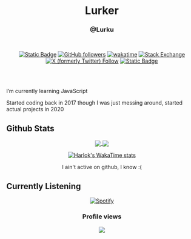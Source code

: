 
<h1 style="text-align: center;">Lurker</h1>

<h3 style="text-align: center;">@Lurku</h3>

<div align="center">
 
 <br>
 
 [![Static Badge](https://img.shields.io/badge/@lurkuu-5865F2?logo=discord&logoColor=white&link=https%3A%2F%2Fdiscordapp.com%2Fusers%2F671761420546867200%2F)](https://discordapp.com/users/671761420546867200/)
 [![GitHub followers](https://img.shields.io/github/followers/Lurku?style=flat&logo=github)](https://github.com/Lurku)
 [![wakatime](https://wakatime.com/badge/user/018d54ff-4507-4151-95a3-a7a9e173fb07.svg)](https://wakatime.com/@018d54ff-4507-4151-95a3-a7a9e173fb07)
 [![Stack Exchange](https://img.shields.io/stackexchange/stackoverflow/r/17017787?style=flat&logo=stackoverflow&color=%23f3812b&link=https%3A%2F%2Fstackoverflow.com%2Fusers%2F17017787%2Flurku%3Ftab%3Dprofile)](https://stackoverflow.com/users/17017787/lurku)
 [![X (formerly Twitter) Follow](https://img.shields.io/twitter/follow/Lurkuu?style=flat&logo=x&label=Lurkuu)](https://twitter.com/Lurkuu)
 [![Static Badge](https://img.shields.io/badge/Website-262626?logo=oracle&link=https%3A%2F%2Fdiscordapp.com%2Fusers%2F671761420546867200%2F)](https://lurker.netlify.app/)
</div>

<br><br>


I’m currently learning JavaScript

Started coding back in 2017 though I was just messing around, started actual projects in 2020




<h2>Github Stats</h2>

<div align="center">
 
<a href="https://github.com/Lurku?tab=repositories">
  <img align="center" src="https://github-readme-stats.vercel.app/api?username=Lurku&show_icons=true&theme=dark&bg_color=00000000&ring_color=00ff00&hide_border=true" />
</a>
<a href="https://www.youtube.com/watch?v=fC7oUOUEEi4">
  <img align="center" src="https://github-readme-stats.vercel.app/api/top-langs/?username=Lurku&size_weight=0.5&count_weight=0.5&theme=dark&bg_color=00000000&hide_border=true&layout=compact" />
</a>



[![Harlok's WakaTime stats](https://github-readme-stats.vercel.app/api/wakatime?username=Lurku&theme=dark&bg_color=00000000&hide_border=true)](https://github.com/anuraghazra/github-readme-stats)


I ain't active on github, I know :(
</div>

<h2>Currently Listening</h2>
<div align=center>
 
[![Spotify](https://spotify-for-readme-sigma.vercel.app/api/spotify)](https://open.spotify.com/user/13vxh61m2o4xkfgcot0zkgi5j)

<h3>Profile views</h3>

![](https://count.getloli.com/get/@Lurku?theme=gelbooru)
</div>
